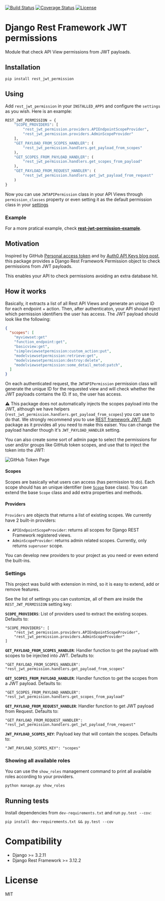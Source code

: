 [![Build Status](https://travis-ci.org/chessbr/rest-jwt-permission.svg?branch=master)](https://travis-ci.org/chessbr/rest-jwt-permission)
[![Coverage Status](https://coveralls.io/repos/github/chessbr/rest-jwt-permission/badge.svg?branch=master)](https://coveralls.io/github/chessbr/rest-jwt-permission?branch=master)
[![License](https://img.shields.io/badge/license-MIT-blue.svg)](LICENSE)


# Django Rest Framework JWT permissions

Module that check API View permissions from JWT payloads.

## Installation

```
pip install rest_jwt_permission
```

## Using

Add `rest_jwt_permission` in your `INSTALLED_APPS` and configure the `settings` as you wish. Here is an example:

```python
REST_JWT_PERMISSION = {
    "SCOPE_PROVIDERS": [
        "rest_jwt_permission.providers.APIEndpointScopeProvider",
        "rest_jwt_permission.providers.AdminScopeProvider"
    ],
    "GET_PAYLOAD_FROM_SCOPES_HANDLER": (
        "rest_jwt_permission.handlers.get_payload_from_scopes"
    ),
    "GET_SCOPES_FROM_PAYLOAD_HANDLER": (
        "rest_jwt_permission.handlers.get_scopes_from_payload"
    ),
    "GET_PAYLOAD_FROM_REQUEST_HANDLER": (
        "rest_jwt_permission.handlers.get_jwt_payload_from_request"
    )
}
```

Now you can use `JWTAPIPermission` class in your API Views through `permission_classes` property or even setting it as the default permission class in your [settings](http://www.django-rest-framework.org/api-guide/permissions/#setting-the-permission-policy)

### Example

For a more pratical example, check **[rest-jwt-permission-example](https://github.com/chessbr/rest-jwt-permission-example)**.

## Motivation

Inspired by GitHub [Personal access token](https://help.github.com/articles/creating-a-personal-access-token-for-the-command-line/) and by [Auth0 API Keys blog post](https://auth0.com/blog/using-json-web-tokens-as-api-keys/), this package provides a Django Rest Framework Permission object to check permissions from JWT payloads.

This enables your API to check permissions avoiding an extra database hit.

## How it works

Basically, it extracts a list of all Rest API Views and generate an unique ID for each endpoint + action. Then, after authenticaton, your API should inject which permission identifiers the user has access. The JWT payload should look like the following:

```json
{
  "scopes": [
    "myviewset:get"
    "function_endpoint:get",
    "basicview:get",
    "simpleviewsetpermission:custom_action:put",
    "modelviewsetpermission:retrieve:get",
    "modelviewsetpermission:destroy:delete",
    "modelviewsetpermission:some_detail_metod:patch",
  ]
}
```

On each authenticated request, the `JWTAPIPermission` permission class will generate the unique ID for the requested view and will check whether the JWT payloads contains the ID. If so, the user has access.

:warning: This package does not automatically injects the scopes payload into the JWT, although we have helpers (`rest_jwt_permission.handlers.get_payload_from_scopes`) you can use to do that. We strongly recommend you to use [REST framework JWT Auth](https://github.com/GetBlimp/django-rest-framework-jwt) package as it provides all you need to make this eaiser. You can change the payload handler though it's `JWT_PAYLOAD_HANDLER` setting.


You can also create some sort of admin page to select the permissions for user and/or groups like GitHub token scopes, and use that to inject the token into the JWT:

![GitHub Token Page](https://help.github.com/assets/images/help/settings/token_scopes.gif)


#### Scopes

Scopes are basically what users can access (has permission to do). Each scope should has an unique identifier (see [`Scope`](rest_jwt_permission/scopes/base.py) base class). You can extend the base `Scope` class and add extra properties and methods.


#### Providers

`Providers` are objects that returns a list of existing scopes. We currently have 2 built-in providers:

* `APIEndpointScopeProvider`: returns all scopes for Django REST Framework registered views.
* `AdminScopeProvider`: returns admin related scopes. Currently, only returns `superuser` scope.

You can develop new providers to your project as you need or even extend the built-ins.


### Settings

This project was build with extension in mind, so it is easy to extend, add or remove features.

See the list of settings you can customize, all of them are inside the `REST_JWT_PERMISSION` setting key:


**`SCOPE_PROVIDERS`**: List of providers used to extract the existing scopes.
Defaults to:
```
"SCOPE_PROVIDERS": [
    "rest_jwt_permission.providers.APIEndpointScopeProvider",
    "rest_jwt_permission.providers.AdminScopeProvider"
]
```

**`GET_PAYLOAD_FROM_SCOPES_HANDLER`**: Handler function to get the payload with scopes to be injected into JWT. Defaults to:
```
"GET_PAYLOAD_FROM_SCOPES_HANDLER": "rest_jwt_permission.handlers.get_payload_from_scopes"
```

**`GET_SCOPES_FROM_PAYLOAD_HANDLER`**: Handler function to get the scopes from a JWT payload. Defaults to:
```
"GET_SCOPES_FROM_PAYLOAD_HANDLER": "rest_jwt_permission.handlers.get_scopes_from_payload"
```

**`GET_PAYLOAD_FROM_REQUEST_HANDLER`**: Handler function to get JWT payload from Request. Defaults to:
```
"GET_PAYLOAD_FROM_REQUEST_HANDLER": "rest_jwt_permission.handlers.get_jwt_payload_from_request"
```

**`JWT_PAYLOAD_SCOPES_KEY`**: Payload key that will contain the scopes. Defaults to:
```
"JWT_PAYLOAD_SCOPES_KEY": "scopes"
```


### Showing all available roles

You can use the `show_roles` management command to print all available roles according to your providers.

```
python manage.py show_roles
```

## Running tests

Install dependencies from `dev-requirements.txt` and run `py.test --cov`:

```
pip install dev-requirements.txt && py.test --cov
```

# Compatibility

* Django >= 3.2.11
* Django Rest Framework >= 3.12.2

# License

MIT
